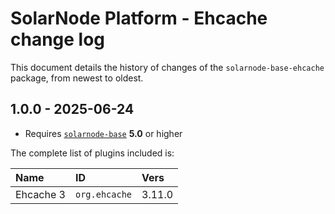 # SolarNode Platform - Ehcache change log

This document details the history of changes of the `solarnode-base-ehcache` package, from newest
to oldest.

## 1.0.0 - 2025-06-24

 * Requires [`solarnode-base`](../../solarnode-base/debian) **5.0** or higher

The complete list of plugins included is:

| Name      | ID            | Vers   |
|:----------|:--------------|:-------|
| Ehcache 3 | `org.ehcache` | 3.11.0 |
